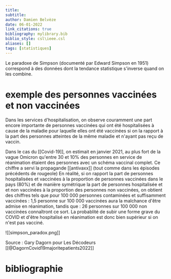 ```yaml
---
title: 
subtitle:
author: Damien Belvèze
date: 06-01-2022
link_citations: true
bibliography: mylibrary.bib
biblio_style: csl\ieee.csl
aliases: []
tags: [statistiques]
---
```


Le paradoxe de Simpson (documenté par Edward Simpson en 1951) correspond à des données dont la tendance statistique s'inverse quand on les combine. 

# exemple des personnes vaccinées et non vaccinées

Dans les services d'hospitalisation, on observe couramment une part encore importante de personnes vaccinées qui ont été hospitalisées à cause de la maladie pour laquelle elles ont été vaccinées si on la rapport à la part des personnes atteintes de la même maladie et n'ayant pas reçu de vaccin. 

Dans le cas du [[Covid-19]], on estimait en janvier 2021, au plus fort de la vague Omicron qu'entre 30 et 10% des personnes en service de réanimation étaient des personnes avec un schéma vaccinal complet. Ce chiffre a servi la propagande [[antivaxx]] (tout comme dans les épisodes précédents de rougeole)
En réalité, si on rapport la part de personnes hospitalisées et vaccinées à la proportion de personnes vaccinées dans le pays (80%) et de manière symétrique la part de personnes hospitalisée et et non vaccinées à la proportion des personnes non vaccinées, on obtient des chiffres tels que pour 100 000 personnes contaminées et suffisamment vaccinées : 
1,5 personne sur 100 000 vaccinées aura la malchance d'être admise en réanimation, tandis que : 
26 personnes sur 100 000 non vaccinées connaîtront ce sort. La probablité de subir une forme grave du COVID et d'être hospitalisé en réanimation est donc bien supérieur si on n'est pas vacciné.

![[simpson_paradox.png]]

Source :  Gary Dagorn pour Les Décodeurs [[@DagornCovid19majoritepatients2022]]



# bibliographie

